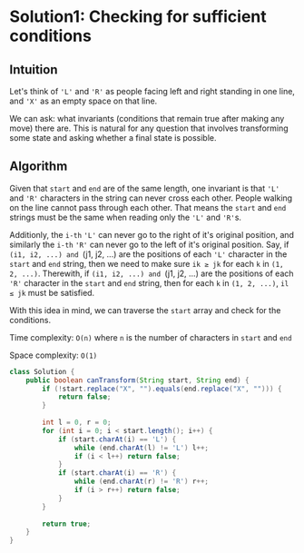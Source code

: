 # Solution1: Checking for sufficient conditions

## Intuition
Let's think of `'L'` and `'R'` as people facing left and right standing in one line, and `'X'` as an empty space on that line.  

We can ask: what invariants (conditions that remain true after making any move) there are. This is natural for any question that involves transforming some state and asking whether a final state is possible.   

## Algorithm

Given that `start` and `end` are of the same length, one invariant is that `'L'` and `'R'` characters in the string can never cross each other. People walking on the line cannot pass through each other. That means the `start` and `end` strings must be the same when reading only the `'L'` and `'R'`s.  

Additionly, the `i-th` `'L'` can never go to the right of it's original position, and similarly the `i-th` `'R'` can never go to the left of it's original position. Say, if `(i1, i2, ...) and `(j1, j2, ...) are the positions of each `'L'` character in the `start` and `end` string, then we need to make sure `ik ≥ jk` for each `k` in `(1, 2, ...)`. Therewith, if `(i1, i2, ...) and `(j1, j2, ...) are the positions of each `'R'` character in the `start` and `end` string, then for each `k` in `(1, 2, ...)`, `il ≤ jk` must be satisfied.  

With this idea in mind, we can traverse the `start` array and check for the conditions.  

Time complexity: `O(n)` where `n` is the number of  characters in `start` and `end`  

Space complexity: `O(1)`  

```Java
class Solution {
    public boolean canTransform(String start, String end) {
        if (!start.replace("X", "").equals(end.replace("X", ""))) {
            return false;
        }
        
        int l = 0, r = 0;
        for (int i = 0; i < start.length(); i++) {
            if (start.charAt(i) == 'L') {
                while (end.charAt(l) != 'L') l++;
                if (i < l++) return false;
            }
            if (start.charAt(i) == 'R') {
                while (end.charAt(r) != 'R') r++;
                if (i > r++) return false;
            }
        }
        
        return true;
    }
}
```

